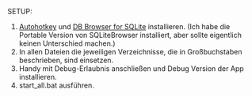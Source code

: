 SETUP:
1. [Autohotkey](https://www.autohotkey.com/) und [DB Browser for SQLite](https://sqlitebrowser.org/) installieren. (Ich habe die Portable Version von SQLiteBrowser installiert, aber sollte eigentlich keinen Unterschied machen.)
2. In allen Dateien die jeweiligen Verzeichnisse, die in Großbuchstaben beschrieben, sind einsetzen.
3. Handy mit Debug-Erlaubnis anschließen und Debug Version der App installieren.
4. start_all.bat ausführen.
